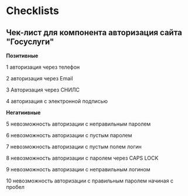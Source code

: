 # Checklists

## Чек-лист для компонента авторизация сайта "Госуслуги"

 <b>Позитивные </b>
  
1	авторизация через телефон
  
2	авторизация через Email
  
3	Авторизация через СНИЛС
  
4	авторизация с электронной подписью
  
 <b>Негатиивные </b>
   
5	невозможность авторизации с неправильным паролем
   
6	невозможность авторизации с пустым паролем
   
7	невозможность авторизации с пустым полем логин
   
8	невозможность авторизации с паролем через CAPS LOCK
   
9	невозможность авторизации с неправильным логином
   
10	невозможность авторизации с  правильным паролем начиная с пробел
